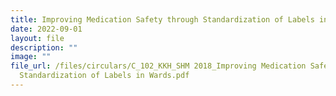 ```yaml
---
title: Improving Medication Safety through Standardization of Labels in Wards
date: 2022-09-01
layout: file
description: ""
image: ""
file_url: /files/circulars/C_102_KKH_SHM 2018_Improving Medication Safety through
  Standardization of Labels in Wards.pdf
---
```

